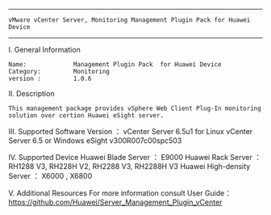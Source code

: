 **********************************************************************************
	vMware vCenter Server, Monitoring Management Plugin Pack for Huawei Device
**********************************************************************************


I. General Information 

	Name:             Management Plugin Pack  for Huawei Device
	Category:         Monitoring
	version :         1.0.6

II. Description

	This management package provides vSphere Web Client Plug-In monitoring solution over certion Huawei eSight server.

III. Supported Software Version ： 
	vCenter Server 6.5u1 for Linux 
	vCenter  Server 6.5 or Windows 
	eSight v300R007c00spc503 

IV. Supported Device 
	Huawei Blade Server ： E9000 
	Huawei Rack Server ： RH1288 V3, RH228H V2, RH2288 V3, RH2288H V3
	Huawei High-density Server ： X6000 , X6800

V. Additional Resources
	For more information consult User Guide：https://github.com/Huawei/Server_Management_Plugin_vCenter 
